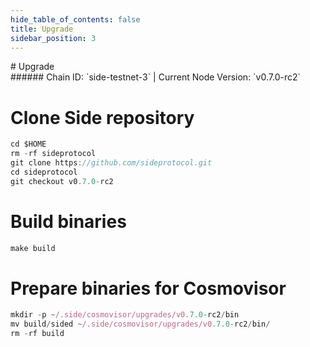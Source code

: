 ```yaml
---
hide_table_of_contents: false
title: Upgrade
sidebar_position: 3
---
```


<div class="h1-with-icon icon-side">
# Upgrade
</div>
###### Chain ID: `side-testnet-3` | Current Node Version: `v0.7.0-rc2`


# Clone Side repository
```js
cd $HOME
rm -rf sideprotocol
git clone https://github.com/sideprotocol.git
cd sideprotocol
git checkout v0.7.0-rc2
 ```

# Build binaries
```js
make build
 ```

# Prepare binaries for Cosmovisor
```js
mkdir -p ~/.side/cosmovisor/upgrades/v0.7.0-rc2/bin
mv build/sided ~/.side/cosmovisor/upgrades/v0.7.0-rc2/bin/
rm -rf build
```